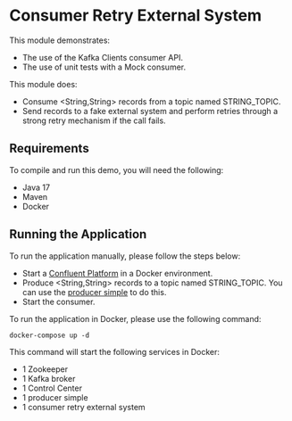 # Consumer Retry External System

This module demonstrates:

- The use of the Kafka Clients consumer API.
- The use of unit tests with a Mock consumer.

This module does:

- Consume <String,String> records from a topic named STRING_TOPIC.
- Send records to a fake external system and perform retries through a strong retry mechanism if the call fails.

## Requirements

To compile and run this demo, you will need the following:

- Java 17
- Maven
- Docker

## Running the Application

To run the application manually, please follow the steps below:

- Start a [Confluent Platform](https://docs.confluent.io/platform/current/quickstart/ce-docker-quickstart.html#step-1-download-and-start-cp) in a Docker environment.
- Produce <String,String> records to a topic named STRING_TOPIC. You can use the [producer simple](../../kafka-producer-quickstarts/kafka-producer-simple) to do this.
- Start the consumer.

To run the application in Docker, please use the following command:

```console
docker-compose up -d
```

This command will start the following services in Docker:

- 1 Zookeeper
- 1 Kafka broker
- 1 Control Center
- 1 producer simple
- 1 consumer retry external system
